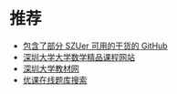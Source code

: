 # 推荐

- [包含了部分 SZUer 可用的干货的 GitHub]( https://github.com/kalila-cc )
- [深圳大学大学数学精品课程网站](http://192.168.2.156/jpkc/)
- [深圳大学教材网](http://szu.textbooks.wang)
- [优课在线题库搜索](https://www.qs5.org/tools/szu_tools/search.html)
